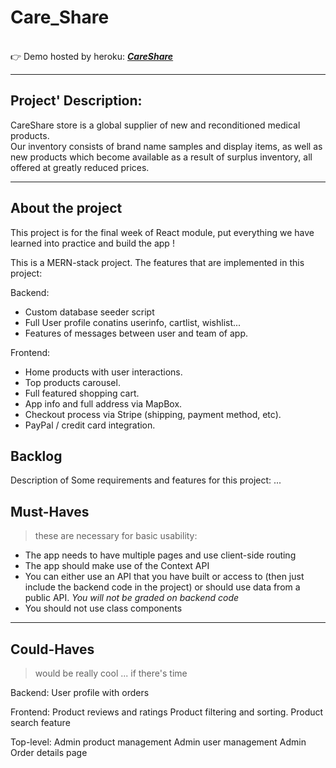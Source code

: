 # Care_Share

<br>
 👉 Demo hosted by heroku: <a href ="https://mighty-badlands-17333.herokuapp.com/"><b><em>CareShare</em></b></a>
<br>

----------------------------------------------------------------
## Project' Description:

CareShare store is a global supplier of new and reconditioned medical products.<br>
Our inventory consists of brand name samples and display items, as well as new products which become available as a result of surplus
inventory, all offered at greatly reduced prices.

----------------------------------------------------------------

## About the project
This project is for the final week of React module, put everything we have learned into practice and build the app !

This is a MERN-stack project. The features that are implemented in this project:

Backend:
- Custom database seeder script
- Full User profile conatins userinfo, cartlist, wishlist...
- Features of messages between user and team of app. 

Frontend: 
- Home products with user interactions.
- Top products carousel.
- Full featured shopping cart.
- App info and full address via MapBox.
- Checkout process via Stripe (shipping, payment method, etc).
- PayPal / credit card integration.



## Backlog
Description of Some requirements and features for this project: ...

## Must-Haves
> these are necessary for basic usability:
> 
- The app needs to have multiple pages and use client-side routing
- The app should make use of the Context API
- You can either use an API that you have built or access to (then just include the backend code in the project) or should use data from a public API. _You will not be graded on backend code_
- You should not use class components
----------------------------------------------------------------
 
## Could-Haves
> would be really cool ... if there's time

Backend:
User profile with orders

Frontend: 
Product reviews and ratings
Product filtering and sorting.
Product search feature

Top-level:
Admin product management
Admin user management
Admin Order details page
